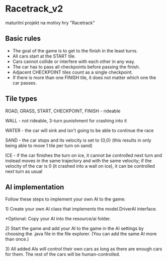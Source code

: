 # Racetrack_v2
maturitní projekt na motivy hry "Racetrack"

## Basic rules

 - The goal of the game is to get to the finish in the least turns.
 - All cars start at the START tile.
 - Cars cannot collide or interfere with each other in any way.
 - The car has to pass all checkpoints before passing the finish.
 - Adjacent CHECKPOINT tiles count as a single checkpoint.
 - If there is more than one FINISH tile, it does not matter which one the car passes.

## Tile types

ROAD, GRASS, START, CHECKPOINT, FINISH - rideable

WALL - not rideable, 3-turn punishment for crashing into it

WATER - the car will sink and isn't going to be able to continue the race

SAND - the car stops and its velocity is set to {0,0} (this results in only being able to move 1 tile per turn on sand)

ICE - if the car finishes the turn on ice, it cannot be controlled next turn and instead moves in the same trajectory and with the same velocity; if the velocity of the car is 0 (it crashed into a wall on ice), it can be controlled next turn as usual

## AI implementation

Follow these steps to implement your own AI to the game:

1\) Create your own AI class that implements the model.DriverAI interface.

*Optional: Copy your AI into the resource/ai folder. 

2\) Start the game and add your AI to the game in the AI settings by choosing the .java file in the file explorer. (You can add the same AI more than once.)

3\) All added AIs will control their own cars as long as there are enough cars for them. The rest of the cars will be human-controlled.